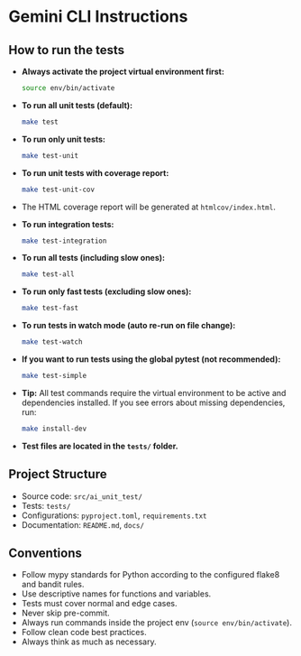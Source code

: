 
# Gemini CLI Instructions

## How to run the tests

- **Always activate the project virtual environment first:**

    ```bash
    source env/bin/activate
    ```

- **To run all unit tests (default):**

    ```bash
    make test
    ```

- **To run only unit tests:**

    ```bash
    make test-unit
    ```

- **To run unit tests with coverage report:**

    ```bash
    make test-unit-cov
    ```

- The HTML coverage report will be generated at `htmlcov/index.html`.

- **To run integration tests:**

    ```bash
    make test-integration
    ```

- **To run all tests (including slow ones):**

    ```bash
    make test-all
    ```

- **To run only fast tests (excluding slow ones):**

    ```bash
    make test-fast
    ```

- **To run tests in watch mode (auto re-run on file change):**

    ```bash
    make test-watch
    ```

- **If you want to run tests using the global pytest (not recommended):**

    ```bash
    make test-simple
    ```

- **Tip:** All test commands require the virtual environment to be active and dependencies installed.
    If you see errors about missing dependencies, run:

    ```bash
    make install-dev
    ```

- **Test files are located in the `tests/` folder.**

## Project Structure

- Source code: `src/ai_unit_test/`
- Tests: `tests/`
- Configurations: `pyproject.toml`, `requirements.txt`
- Documentation: `README.md`, `docs/`

## Conventions

- Follow mypy standards for Python according to the configured flake8 and bandit rules.
- Use descriptive names for functions and variables.
- Tests must cover normal and edge cases.
- Never skip pre-commit.
- Always run commands inside the project env (`source env/bin/activate`).
- Follow clean code best practices.
- Always think as much as necessary.
